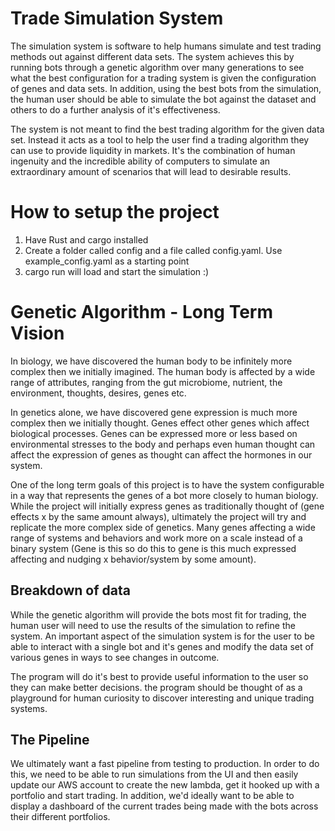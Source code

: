 # Trade Simulation System

The simulation system is software to help humans simulate and test trading methods out against different data sets. The system achieves this by running bots through a genetic algorithm over many generations to see what the best configuration for a trading system is given the configuration of genes and data sets. In addition, using the best bots from the simulation, the human user should be able to simulate the bot against the dataset and others to do a further analysis of it's effectiveness.

The system is not meant to find the best trading algorithm for the given data set. Instead it acts as a tool to help the user find a trading algorithm they can use to provide liquidity in markets. It's the combination of human ingenuity and the incredible ability of computers to simulate an extraordinary amount of scenarios that will lead to desirable results.

# How to setup the project
1. Have Rust and cargo installed
2. Create a folder called config and a file called config.yaml. Use example_config.yaml as a starting point
3. cargo run will load and start the simulation :)

# Genetic Algorithm - Long Term Vision

In biology, we have discovered the human body to be infinitely more complex then we initially imagined. The human body is affected by a wide range of attributes, ranging from the gut microbiome, nutrient, the environment, thoughts, desires, genes etc.

In genetics alone, we have discovered gene expression is much more complex then we initially thought.  Genes effect other genes which affect biological processes. Genes can be expressed more or less based on environmental stresses to the body and perhaps even human thought can affect the expression of genes as thought can affect the hormones in our system.

One of the long term goals of this project is to have the system configurable in a way that represents the genes of a bot more closely to human biology. While the project will initially express genes as traditionally thought of (gene effects x by the same amount always), ultimately the project will try and replicate the more complex side of genetics. Many genes affecting a wide range of systems and behaviors and work more on a scale instead of a binary system (Gene is this so do this to gene is this much expressed affecting and nudging x behavior/system by some amount).

## Breakdown of data

While the genetic algorithm will provide the bots most fit for trading, the human user will need to use the results of the simulation to refine the system. An important aspect of the simulation system is for the user to be able to interact with a single bot and it's genes and modify the data set of various genes in ways to see changes in outcome.

The program will do it's best to provide useful information to the user so they can make better decisions. the program should be thought of as a playground for human curiosity to discover interesting and unique trading systems.


## The Pipeline

We ultimately want a fast pipeline from testing to production. In order to do this, we need to be able to run simulations from the UI and then easily update our AWS account to create the new lambda, get it hooked up with a portfolio and
start trading. In addition, we'd ideally want to be able to display a dashboard of the current trades being made with the bots across their different portfolios.